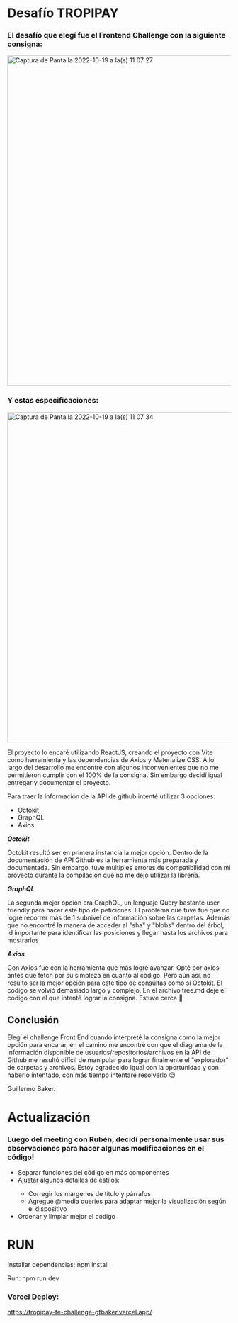 # Desafío TROPIPAY

### El desafío que elegí fue el Frontend Challenge con la siguiente consigna:

<img width="745" alt="Captura de Pantalla 2022-10-19 a la(s) 11 07 27" src="https://user-images.githubusercontent.com/90215734/196714515-654373e4-8dfb-4c73-8407-24d2b5653345.png">

### Y estas especificaciones:

<img width="745" alt="Captura de Pantalla 2022-10-19 a la(s) 11 07 34" src="https://user-images.githubusercontent.com/90215734/196714613-38086aea-a47e-4010-a732-cf92746b917a.png">

El proyecto lo encaré utilizando ReactJS, creando el proyecto con Vite como herramienta y las dependencias de Axios y Materialize CSS.
A lo largo del desarrollo me encontré con algunos inconvenientes que no me permitieron cumplir con el 100% de la consigna. Sin embargo decidí igual entregar y documentar el proyecto.

Para traer la información de la API de github intenté utilizar 3 opciones:
<ul> 
<li>Octokit</li>
<li>GraphQL</li>
<li>Axios</li>
</ul>

**_Octokit_**

Octokit resultó ser en primera instancia la mejor opción. Dentro de la documentación de API Github es la herramienta más preparada y documentada. Sin embargo, tuve multiples errores de compatibilidad con mi proyecto durante la compilación que no me dejo utilizar la librería.

**_GraphQL_**

La segunda mejor opción era GraphQL, un lenguaje Query bastante user friendly para hacer este tipo de peticiones. El problema que tuve fue que no logré recorrer más de 1 subnivel de información sobre las carpetas. Además que no encontré la manera de acceder al "sha" y "blobs"  dentro del árbol, id importante para identificar las posiciones y llegar hasta los archivos para mostrarlos

**_Axios_**

Con Axios fue con la herramienta que más logré avanzar. Opté por axios antes que fetch por su simpleza en cuanto al código. Pero aún así, no resulto ser la mejor opción para este tipo de consultas como si Octokit. El código se volvió demasiado largo y complejo. En el archivo tree.md dejé el código con el que intenté lograr la consigna. Estuve cerca 🧐

## Conclusión

Elegí el challenge Front End cuando interpreté la consigna como la mejor opción para encarar, en el camino me encontré con que el diagrama de la información disponible de usuarios/repositorios/archivos en la API de Github me resultó difícil de manipular para lograr finalmente el "explorador" de carpetas y archivos. Estoy agradecido igual con la oportunidad y con haberlo intentado, con más tiempo intentaré resolverlo 😌

Guillermo Baker.

# Actualización

### Luego del meeting con Rubén, decidí personalmente usar sus observaciones para hacer algunas modificaciones en el código!

<ul>
  <li>Separar funciones del código en más componentes</li>
  <li>Ajustar algunos detalles de estilos: </li>
      <ul style="list-style-type: circle">
        <li>Corregir los margenes de título y párrafos</li>
        <li>Agregué @media queries para adaptar mejor la visualización según el dispositivo</li>
  </ul>
  <li>Ordenar y limpiar mejor el código </li>
</ul>

# RUN

Installar dependencias:
npm install

Run:
npm run dev

### Vercel Deploy:

https://tropipay-fe-challenge-gfbaker.vercel.app/
